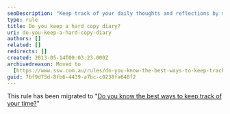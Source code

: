 ```yaml
---
seoDescription: "Keep track of your daily thoughts and reflections by maintaining a hard copy diary that offers a tactile and creative way to express yourself."
type: rule
title: Do you keep a hard copy diary?
uri: do-you-keep-a-hard-copy-diary
authors: []
related: []
redirects: []
created: 2013-05-14T00:03:23.000Z
archivedreason: Moved to
  [https://www.ssw.com.au/rules/do-you-know-the-best-ways-to-keep-track-of-your-time](/rules/do-you-know-the-best-ways-to-keep-track-of-your-time)
guid: 7bf9d75d-8fb6-4439-a7bc-c0238fa648f2
---
```


This rule has been migrated to "[Do you know the best ways to keep track of your time?](/do-you-know-the-best-ways-to-keep-track-of-your-time)"

<!--endintro-->
